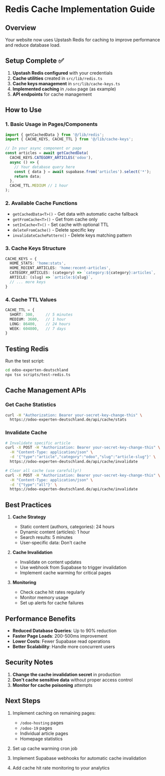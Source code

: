 # Redis Cache Implementation Guide

## Overview
Your website now uses Upstash Redis for caching to improve performance and reduce database load.

## Setup Complete ✅

1. **Upstash Redis configured** with your credentials
2. **Cache utilities** created in `src/lib/redis.ts`
3. **Cache keys management** in `src/lib/cache-keys.ts`
4. **Implemented caching** in `/odoo` page (as example)
5. **API endpoints** for cache management

## How to Use

### 1. Basic Usage in Pages/Components

```typescript
import { getCachedData } from '@/lib/redis';
import { CACHE_KEYS, CACHE_TTL } from '@/lib/cache-keys';

// In your async component or page
const articles = await getCachedData(
  CACHE_KEYS.CATEGORY_ARTICLES('odoo'),
  async () => {
    // Your database query here
    const { data } = await supabase.from('articles').select('*');
    return data;
  },
  CACHE_TTL.MEDIUM // 1 hour
);
```

### 2. Available Cache Functions

- `getCachedData<T>()` - Get data with automatic cache fallback
- `getFromCache<T>()` - Get from cache only
- `setInCache<T>()` - Set cache with optional TTL
- `deleteFromCache()` - Delete specific key
- `invalidateCachePattern()` - Delete keys matching pattern

### 3. Cache Keys Structure

```typescript
CACHE_KEYS = {
  HOME_STATS: 'home:stats',
  HOME_RECENT_ARTICLES: 'home:recent-articles',
  CATEGORY_ARTICLES: (category) => `category:${category}:articles`,
  ARTICLE: (slug) => `article:${slug}`,
  // ... more keys
}
```

### 4. Cache TTL Values

```typescript
CACHE_TTL = {
  SHORT: 300,     // 5 minutes
  MEDIUM: 3600,   // 1 hour
  LONG: 86400,    // 24 hours
  WEEK: 604800,   // 7 days
}
```

## Testing Redis

Run the test script:
```bash
cd odoo-experten-deutschland
npx tsx scripts/test-redis.ts
```

## Cache Management APIs

### Get Cache Statistics
```bash
curl -H "Authorization: Bearer your-secret-key-change-this" \
  https://odoo-experten-deutschland.de/api/cache/stats
```

### Invalidate Cache
```bash
# Invalidate specific article
curl -X POST -H "Authorization: Bearer your-secret-key-change-this" \
  -H "Content-Type: application/json" \
  -d '{"type":"article","category":"odoo","slug":"article-slug"}' \
  https://odoo-experten-deutschland.de/api/cache/invalidate

# Clear all cache (use carefully!)
curl -X POST -H "Authorization: Bearer your-secret-key-change-this" \
  -H "Content-Type: application/json" \
  -d '{"type":"all"}' \
  https://odoo-experten-deutschland.de/api/cache/invalidate
```

## Best Practices

1. **Cache Strategy**
   - Static content (authors, categories): 24 hours
   - Dynamic content (articles): 1 hour
   - Search results: 5 minutes
   - User-specific data: Don't cache

2. **Cache Invalidation**
   - Invalidate on content updates
   - Use webhook from Supabase to trigger invalidation
   - Implement cache warming for critical pages

3. **Monitoring**
   - Check cache hit rates regularly
   - Monitor memory usage
   - Set up alerts for cache failures

## Performance Benefits

- **Reduced Database Queries**: Up to 90% reduction
- **Faster Page Loads**: 200-500ms improvement
- **Lower Costs**: Fewer Supabase read operations
- **Better Scalability**: Handle more concurrent users

## Security Notes

1. **Change the cache invalidation secret** in production
2. **Don't cache sensitive data** without proper access control
3. **Monitor for cache poisoning** attempts

## Next Steps

1. Implement caching on remaining pages:
   - `/odoo-hosting` pages
   - `/odoo-19` pages
   - Individual article pages
   - Homepage statistics

2. Set up cache warming cron job

3. Implement Supabase webhooks for automatic cache invalidation

4. Add cache hit rate monitoring to your analytics